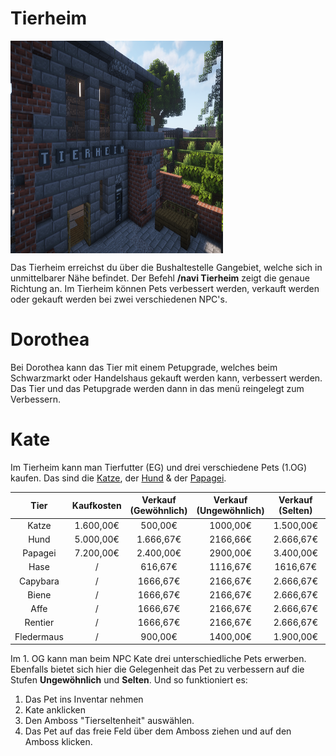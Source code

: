 # Tierheim

<img align="center" width="340" height="340" src="../../../assets/image/orte/Tierheim.png"> <br>

Das Tierheim erreichst du über die Bushaltestelle Gangebiet, welche sich in unmittelbarer Nähe befindet. Der Befehl **/navi Tierheim** zeigt die genaue Richtung an.
Im Tierheim können Pets verbessert werden, verkauft werden oder gekauft werden bei zwei verschiedenen NPC's.

# Dorothea

Bei Dorothea kann das Tier mit einem Petupgrade, welches beim Schwarzmarkt oder Handelshaus gekauft werden kann, verbessert werden. Das Tier und das Petupgrade werden dann in das menü reingelegt zum Verbessern.

# Kate

Im Tierheim kann man Tierfutter (EG) und drei verschiedene Pets (1.OG) kaufen. Das sind die [Katze](../../pages/pets/katze.md), der [Hund](../../pages/pets/hund.md) & der [Papagei](../../pages/pets/papagei.md).

| Tier | Kaufkosten | Verkauf (Gewöhnlich) | Verkauf (Ungewöhnlich) | Verkauf (Selten) | Verkauf (Episch) | Verkauf (Legendär) | Verkauf (Ultralegendär) |
|:-:|:-:|:-:|:-:|:-:|:-:|:-:|:-:|
| Katze | 1.600,00€ | 500,00€ | 1000,00€ | 1.500,00€ | 4.666,67€ | 7.833,33€ | 11.000,00€ |
| Hund | 5.000,00€ | 1.666,67€ | 2166,66€ | 2.666,67€ | 5.833,33€ | 9.000,0€ | 12.166,67€ |
| Papagei | 7.200,00€ | 2.400,00€ | 2900,00€ | 3.400,00€ | 6.566,67€ | 9733,33€ | 12.900,00€ |
| Hase | / | 616,67€ | 1116,67€ | 1616,67€ | 4783,33€ | 7.950,0€ | 11.116,67€ |
| Capybara | / | 1666,67€ | 2166,67€ | 2.666,67€ | 5.833,33€ | 9000,00€ | 12.166,67€ |
| Biene | / | 1666,67€ | 2166,67€ | 2.666,67€ | 5833,33€| 9.000,00€ | 12.166,67€ |
| Affe | / | 1666,67€ | 2166,67€ | 2.666,67€ | 5833,33€ | 9.000,00€ | 12.166,67€ |
| Rentier | / | 1666,67€ | 2166,67€ | 2.666,67€ | 5833,33€ |9.000,00€ | 12.166,67€ |
| Fledermaus | / | 900,00€ | 1400,00€ | 1.900,00€ | 5066,67€ | 8.233,33€ | 11.400,00€ |


Im 1. OG kann man beim NPC Kate drei unterschiedliche Pets erwerben. Ebenfalls bietet sich hier die Gelegenheit das Pet zu verbessern auf die Stufen **Ungewöhnlich** und **Selten**. Und so funktioniert es:

1. Das Pet ins Inventar nehmen
2. Kate anklicken
3. Den Amboss "Tierseltenheit" auswählen.
4. Das Pet auf das freie Feld über dem Amboss ziehen und auf den Amboss klicken.
